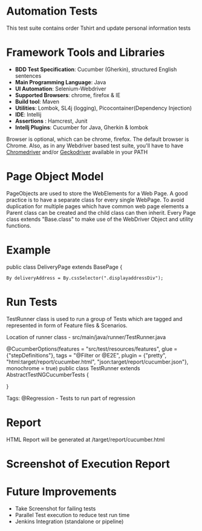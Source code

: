# Automation Tests

This test suite contains order Tshirt and update personal information tests

# Framework Tools and Libraries
* **BDD Test Specification**: Cucumber (Gherkin), structured English sentences
* **Main Programming Language**: Java
* **UI Automation**: Selenium-Webdriver
* **Supported Browsers**: chrome, firefox & IE
* **Build tool**: Maven
* **Utilities**: Lombok, SL4j (logging), Picocontainer(Dependency Injection)
* **IDE**: Intellij
* **Assertions** : Hamcrest, Junit
* **Intellj Plugins**: Cucumber for Java, Gherkin & lombok

Browser is optional, which can be chrome, firefox. The default browser is Chrome.
Also, as in any Webdriver based test suite, you'll have to have [Chromedriver](https://sites.google.com/a/chromium.org/chromedriver/) and/or [Geckodriver](https://github.com/mozilla/geckodriver/releases) available in your PATH

# Page Object Model
PageObjects are used to store the WebElements for a Web Page. A good practice is to have a separate class for every single WebPage. To avoid duplication for multiple pages which have common web page elements a Parent class can be created and the child class can then inherit.
Every Page class extends "Base.class" to make use of the WebDriver Object and utility functions.
# Example
public class DeliveryPage extends BasePage {

    By deliveryAddress = By.cssSelector(".displayaddressDiv");

# Run Tests
TestRunner class is used to run a group of Tests which are tagged and represented in form of Feature files & Scenarios.

Location of runner class  - src/main/java/runner/TestRunner.java

@CucumberOptions(features = "src/test/resources/features", glue = {"stepDefinitions"}, tags = "@Filter or @E2E",
plugin = {"pretty", "html:target/report/cucumber.html",
"json:target/report/cucumber.json"},
monochrome = true)
public class TestRunner extends AbstractTestNGCucumberTests {

}

Tags:
@Regression - Tests to run part of regression

# Report
HTML Report will be generated at /target/report/cucumber.html

# Screenshot of Execution Report

# Future Improvements
- Take Screenshot for failing tests
- Parallel Test execution to reduce test run time
- Jenkins Integration (standalone or pipeline)




	
